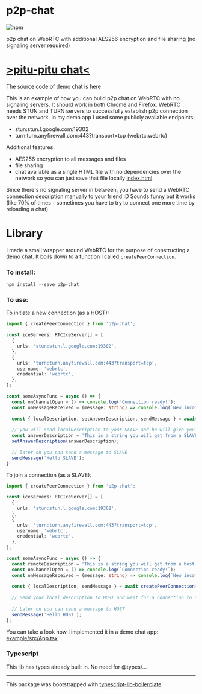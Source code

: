 # p2p-chat
![npm](https://img.shields.io/npm/v/p2p-chat)

p2p chat on WebRTC with additional AES256 encryption and file sharing (no signaling server required)

# [>pitu-pitu chat<](https://michal-wrzosek.github.io/p2p-chat/)
The source code of demo chat is [here](https://github.com/michal-wrzosek/p2p-chat/tree/master/example/src)

This is an example of how you can build p2p chat on WebRTC with no signaling servers. It should work in both Chrome and Firefox. WebRTC needs STUN and TURN servers to successfully establish p2p connection over the network. In my demo app I used some publicly available endpoints:
- stun:stun.l.google.com:19302
- turn:turn.anyfirewall.com:443?transport=tcp (webrtc:webrtc)

Additional features:
- AES256 encryption to all messages and files
- file sharing
- chat available as a single HTML file with no dependencies over the network so you can just save that file locally [index.html](https://raw.githubusercontent.com/michal-wrzosek/p2p-chat/master/example/build/index.html)

Since there's no signaling server in between, you have to send a WebRTC connection description manually to your friend :D Sounds funny but it works (like 70% of times - sometimes you have to try to connect one more time by reloading a chat)

# Library

I made a small wrapper around WebRTC for the purpose of constructing a demo chat. It boils down to a function I called `createPeerConnection`.

### To install:
```
npm install --save p2p-chat
```

### To use:

To initiate a new connection (as a HOST):
```typescript
import { createPeerConnection } from 'p2p-chat';

const iceServers: RTCIceServer[] = [
  {
    urls: 'stun:stun.l.google.com:19302',
  },
  {
    urls: 'turn:turn.anyfirewall.com:443?transport=tcp',
    username: 'webrtc',
    credential: 'webrtc',
  },
];

const someAsyncFunc = async () => {
  const onChannelOpen = () => console.log(`Connection ready!`);
  const onMessageReceived = (message: string) => console.log(`New incomming message: ${message}`);
  
  const { localDescription, setAnswerDescription, sendMessage } = await createPeerConnection({ iceServers, onMessageReceived, onChannelOpen });
  
  // you will send localDescription to your SLAVE and he will give you his localDescription. You will set it as an answer to establish connection
  const answerDescription = 'This is a string you will get from a SLAVE trying to connect with your localDescription';
  setAnswerDescription(answerDescription);
  
  // later on you can send a message to SLAVE
  sendMessage('Hello SLAVE');
}
```

To join a connection (as a SLAVE):
```typescript
import { createPeerConnection } from 'p2p-chat';

const iceServers: RTCIceServer[] = [
  {
    urls: 'stun:stun.l.google.com:19302',
  },
  {
    urls: 'turn:turn.anyfirewall.com:443?transport=tcp',
    username: 'webrtc',
    credential: 'webrtc',
  },
];

const someAsyncFunc = async () => {
  const remoteDescription = 'This is a string you will get from a host...';
  const onChannelOpen = () => console.log(`Connection ready!`);
  const onMessageReceived = (message: string) => console.log(`New incomming message: ${message}`);
  
  const { localDescription, sendMessage } = await createPeerConnection({ remoteDescription, iceServers, onMessageReceived, onChannelOpen });
  
  // Send your local description to HOST and wait for a connection to start
  
  // Later on you can send a message to HOST
  sendMessage('Hello HOST');
};
```

You can take a look how I implemented it in a demo chat app:
[example/src/App.tsx](https://github.com/michal-wrzosek/p2p-chat/blob/master/example/src/App.tsx)

### Typescript
This lib has types already built in. No need for @types/...

---

This package was bootstrapped with [typescript-lib-boilerplate](https://github.com/michal-wrzosek/typescript-lib-boilerplate)
